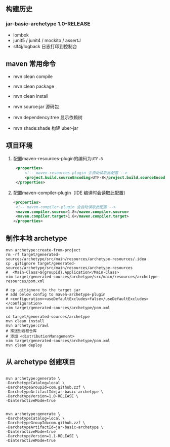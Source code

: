 ## 构建历史

### jar-basic-archetype 1.0-RELEASE

- lombok
- junit5 / junit4 / mockito / assertJ
- slf4j/logback 日志打印到控制台

## maven 常用命令

- mvn clean compile
- mvn clean package
- mvn clean install

- mvn source:jar 源码包
- mvn dependency:tree 显示依赖树
- mvn shade:shade 构建 uber-jar

## 项目环境

1. 配置maven-resources-plugin的编码为`UTF-8`

   ```xml
    <properties>
    	<!-- maven-resources-plugin 会自动读取此配置 -->
    	<project.build.sourceEncoding>UTF-8</project.build.sourceEncoding>
    </properties>
   ```

2. 配置maven-compiler-plugin（IDE 编译时会读取此配置）

   ```xml
   <properties>
   	<!-- maven-compiler-plugin 会自动读取此配置 -->
   	<maven.compiler.source>1.8</maven.compiler.source>
   	<maven.compiler.target>1.8</maven.compiler.target>
   </properties>
   ```

## 制作本地 archetype

```text
mvn archetype:create-from-project
rm -rf target/generated-sources/archetype/src/main/resources/archetype-resources/.idea 
cp .gitignore target/generated-sources/archetype/src/main/resources/archetype-resources
#  <Main-Class>${groupId}.Application</Main-Class>
vim target/generated-sources/archetype/src/main/resources/archetype-resources/pom.xml

# cp .gitignore to the target jar
# add below config to maven-archetype-plugin
# <configuration><useDefaultExcludes>false</useDefaultExcludes></configuration>
vim target/generated-sources/archetype/pom.xml

cd target/generated-sources/archetype
mvn clean install
mvn archetype:crawl
# 推送到远程仓库
# 添加 <distributionManagement>
vim target/generated-sources/archetype/pom.xml
mvn clean deploy
```

## 从 archetype 创建项目

```text

mvn archetype:generate \
-DarchetypeCatalog=local \
-DarchetypeGroupId=com.github.zzf \
-DarchetypeArtifactId=jar-basic-archetype \
-DarchetypeVersion=1.0-RELEASE \
-DinteractiveMode=true


mvn archetype:generate \
-DarchetypeCatalog=local \
-DarchetypeGroupId=com.github.zzf \
-DarchetypeArtifactId=jar-basic-archetype \
-DinteractiveMode=true
-DarchetypeVersion=1.1-RELEASE \
-DinteractiveMode=true

```